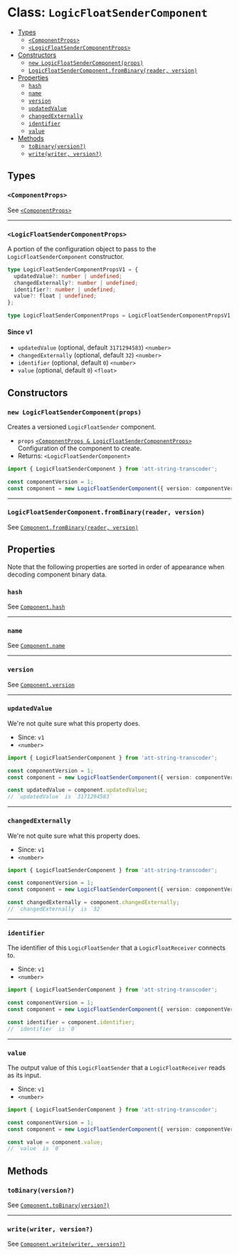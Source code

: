 # Class: `LogicFloatSenderComponent`

- [Types](#types)
  - [`<ComponentProps>`](#componentprops)
  - [`<LogicFloatSenderComponentProps>`](#logicfloatsendercomponentprops)
- [Constructors](#constructors)
  - [`new LogicFloatSenderComponent(props)`](#new-logicfloatsendercomponentprops)
  - [`LogicFloatSenderComponent.fromBinary(reader, version)`](#logicfloatsendercomponentfrombinaryreader-version)
- [Properties](#properties)
  - [`hash`](#hash)
  - [`name`](#name)
  - [`version`](#version)
  - [`updatedValue`](#updatedvalue)
  - [`changedExternally`](#changedexternally)
  - [`identifier`](#identifier)
  - [`value`](#value)
- [Methods](#methods)
  - [`toBinary(version?)`](#tobinaryversion)
  - [`write(writer, version?)`](#writewriter-version)

## Types

### `<ComponentProps>`

See [`<ComponentProps>`](./Component.md#componentprops)

---

### `<LogicFloatSenderComponentProps>`

A portion of the configuration object to pass to the `LogicFloatSenderComponent` constructor.

```ts
type LogicFloatSenderComponentPropsV1 = {
  updatedValue?: number | undefined;
  changedExternally?: number | undefined;
  identifier?: number | undefined;
  value?: float | undefined;
};

type LogicFloatSenderComponentProps = LogicFloatSenderComponentPropsV1;
```

#### Since v1

- `updatedValue` (optional, default `3171294583`) `<number>`
- `changedExternally` (optional, default `32`) `<number>`
- `identifier` (optional, default `0`) `<number>`
- `value` (optional, default `0`) `<float>`

## Constructors

### `new LogicFloatSenderComponent(props)`

Creates a versioned `LogicFloatSender` component.

- `props` [`<ComponentProps & LogicFloatSenderComponentProps>`](#types) Configuration of the component to create.
- Returns: `<LogicFloatSenderComponent>`

```ts
import { LogicFloatSenderComponent } from 'att-string-transcoder';

const componentVersion = 1;
const component = new LogicFloatSenderComponent({ version: componentVersion });
```

---

### `LogicFloatSenderComponent.fromBinary(reader, version)`

See [`Component.fromBinary(reader, version)`](./Component.md#componentfrombinaryreader-version)

## Properties

Note that the following properties are sorted in order of appearance when decoding component binary data.

### `hash`

See [`Component.hash`](./Component.md#hash)

---

### `name`

See [`Component.name`](./Component.md#name)

---

### `version`

See [`Component.version`](./Component.md#version)

---

### `updatedValue`

We're not quite sure what this property does.

- Since: `v1`
- `<number>`

```ts
import { LogicFloatSenderComponent } from 'att-string-transcoder';

const componentVersion = 1;
const component = new LogicFloatSenderComponent({ version: componentVersion });

const updatedValue = component.updatedValue;
// `updatedValue` is `3171294583`
```

---

### `changedExternally`

We're not quite sure what this property does.

- Since: `v1`
- `<number>`

```ts
import { LogicFloatSenderComponent } from 'att-string-transcoder';

const componentVersion = 1;
const component = new LogicFloatSenderComponent({ version: componentVersion });

const changedExternally = component.changedExternally;
// `changedExternally` is `32`
```

---

### `identifier`

The identifier of this `LogicFloatSender` that a `LogicFloatReceiver` connects to.

- Since: `v1`
- `<number>`

```ts
import { LogicFloatSenderComponent } from 'att-string-transcoder';

const componentVersion = 1;
const component = new LogicFloatSenderComponent({ version: componentVersion });

const identifier = component.identifier;
// `identifier` is `0`
```

---

### `value`

The output value of this `LogicFloatSender` that a `LogicFloatReceiver` reads as its input.

- Since: `v1`
- `<number>`

```ts
import { LogicFloatSenderComponent } from 'att-string-transcoder';

const componentVersion = 1;
const component = new LogicFloatSenderComponent({ version: componentVersion });

const value = component.value;
// `value` is `0`
```

## Methods

### `toBinary(version?)`

See [`Component.toBinary(version?)`](./Component.md#tobinaryversion)

---

### `write(writer, version?)`

See [`Component.write(writer, version?)`](./Component.md#writewriter-version)
